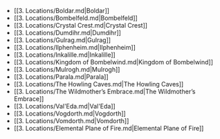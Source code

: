 - [[3. Locations/Boldar.md|Boldar]]
- [[3. Locations/Bombelfeld.md|Bombelfeld]]
- [[3. Locations/Crystal Crest.md|Crystal Crest]]
- [[3. Locations/Dumdihr.md|Dumdihr]]
- [[3. Locations/Gulrag.md|Gulrag]]
- [[3. Locations/Ilphenheim.md|Ilphenheim]]
- [[3. Locations/Inkalille.md|Inkalille]]
- [[3. Locations/Kingdom of Bombelwind.md|Kingdom of Bombelwind]]
- [[3. Locations/Mulrogh.md|Mulrogh]]
- [[3. Locations/Parala.md|Parala]]
- [[3. Locations/The Howling Caves.md|The Howling Caves]]
- [[3. Locations/The Wildmother’s Embrace.md|The Wildmother’s Embrace]]
- [[3. Locations/Val'Eda.md|Val'Eda]]
- [[3. Locations/Vogdorth.md|Vogdorth]]
- [[3. Locations/Vomdorth.md|Vomdorth]]
- [[3. Locations/Elemental Plane of Fire.md|Elemental Plane of Fire]]